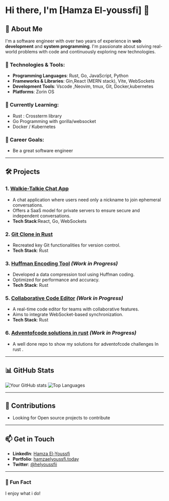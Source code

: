
# Hi there, I'm [Hamza El-youssfi] 👋

## 🚀 About Me
I'm a software engineer with over two years of experience in **web development** and **system programming**. I'm passionate about solving real-world problems with code and continuously exploring new technologies.

### 🔧 Technologies & Tools:
- **Programming Languages**: Rust, Go, JavaScript, Python
- **Frameworks & Libraries**: Gin,React (MERN stack), Vite, WebSockets
- **Development Tools**: Vscode ,Neovim, tmux, Git, Docker,kubernetes
- **Platforms**: Zorin OS

### 🌱 Currently Learning:
- Rust : Crossterm library
- Go Programming with gorilla/websocket
- Docker / Kubernetes

### 🎯 Career Goals:

- Be a great software engineer

---

## 🛠️ Projects



### 1. **[Walkie-Talkie Chat App](#)**
- A chat application where users need only a nickname to join ephemeral conversations.
- Offers a SaaS model for private servers to ensure secure and independent conversations.
- **Tech Stack**:React, Go, WebSockets

### 2. **[Git Clone in Rust](#)**
- Recreated key Git functionalities for version control.
- **Tech Stack**: Rust

### 3. **[Huffman Encoding Tool](#)** *(Work in Progress)*
- Developed a data compression tool using Huffman coding.
- Optimized for performance and accuracy.
- **Tech Stack**: Rust



### 5. **[Collaborative Code Editor](#)** *(Work in Progress)*
- A real-time code editor for teams with collaborative features.
- Aims to integrate WebSocket-based synchronization.
- **Tech Stack**: Rust

### 6. **[Adventofcode solutions in rust](#)** *(Work in Progress)*
- A well done repo to show my solutions for adventofcode challenges In rust .
---

## 📊 GitHub Stats
![Your GitHub stats](https://github-readme-stats.vercel.app/api?username=Elyoussf&show_icons=true&theme=radical)
![Top Languages](https://github-readme-stats.vercel.app/api/top-langs/?username=Elyoussf&layout=compact&theme=radical)

---

## 🤝 Contributions
- Looking for Open source projects to contribute 

---

## 📫 Get in Touch
- **LinkedIn**: [Hamza El-Youssfi](https://www.linkedin.com/in/hamza-el-youssfi-a1aab2301/)
- **Portfolio**: [hamzaelyoussfi.today](https://hamzaelyoussfi.today)
- **Twitter**: [@helyoussfii](https://x.com/helyoussfii)
---

### 🌟 Fun Fact
I enjoy what i do!
